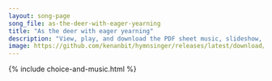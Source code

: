 ```yaml
---
layout: song-page
song_file: as-the-deer-with-eager-yearning
title: "As the deer with eager yearning"
description: "View, play, and download the PDF sheet music, slideshow, and audio. Lyrics: As the deer with eager yearning seeks the cooling watercourse, so my soul with ardor burning longs for God, its heav'nly source. When shall I behold G... english theist 4part"
image: https://github.com/kenanbit/hymnsinger/releases/latest/download/as-the-deer-with-eager-yearning-trad.png
---
```


{% include choice-and-music.html %}